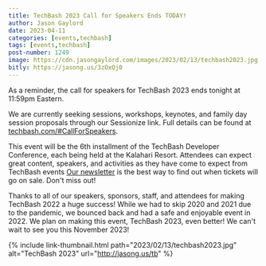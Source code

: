 ```yaml
---
title: TechBash 2023 Call for Speakers Ends TODAY!
author: Jason Gaylord
date: 2023-04-11
categories: [events,techbash]
tags: [events,techbash]
post-number: 1249
image: https://cdn.jasongaylord.com/images/2023/02/13/techbash2023.jpg
bitly: https://jasong.us/3zOxQj0
---
```


As a reminder, the call for speakers for TechBash 2023 ends tonight at 11:59pm Eastern.

We are currently seeking sessions, workshops, keynotes, and family day session proposals through our Sessionize link. Full details can be found at [techbash.com/#CallForSpeakers](https://jasong.us/tbcfp). 

This event will be the 6th installment of the TechBash Developer Conference, each being held at the Kalahari Resort. Attendees can expect great content, speakers, and activities as they have come to expect from TechBash events [Our newsletter](https://jasong.us/3rXsRHP) is the best way to find out when tickets will go on sale. Don't miss out!

Thanks to all of our speakers, sponsors, staff, and attendees for making TechBash 2022 a huge success! While we had to skip 2020 and 2021 due to the pandemic, we bounced back and had a safe and enjoyable event in 2022. We plan on making this event, TechBash 2023, even better! We can't wait to see you this November 2023!

{% include link-thumbnail.html path="2023/02/13/techbash2023.jpg" alt="TechBash 2023" url="http://jasong.us/tb" %}